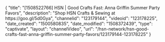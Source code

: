 {
    "title": "[1508522766] HSN | Good Crafts Fast: Anna Griffin Summer Party Favors",
    "description": "Shop HSN Crafts & Sewing at https:\/\/goo.gl\/5d0Gya",
    "channelid": "123179144",
    "videoid": "123178225",
    "date_created": "1500580835",
    "date_modified": "1508372439",
    "type": "captivate",
    "layout": "channelVideo",
    "url": "\/hsn-network\/hsn-good-crafts-fast-anna-griffin-summer-party-favors\/123179144-123178225"
}